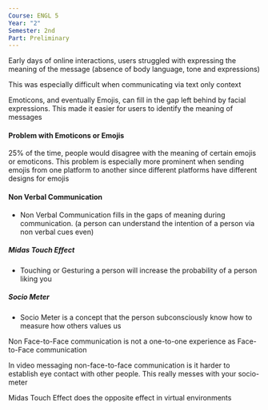 ```yaml
---
Course: ENGL 5
Year: "2"
Semester: 2nd
Part: Preliminary
---
```

Early days of online interactions, users struggled with expressing the meaning of the message (absence of body language, tone and expressions)

This was especially difficult when communicating via text only context

Emoticons, and eventually Emojis, can fill in the gap left behind by facial expressions. This made it easier for users to identify the meaning of messages

#### Problem with Emoticons or Emojis
25% of the time, people would disagree with the meaning of certain emojis or emoticons. This problem is especially more prominent when sending emojis from one platform to another since different platforms have different designs for emojis

#### Non Verbal Communication
- Non Verbal Communication fills in the gaps of meaning during communication. (a person can understand the intention of a person via non verbal cues even)
##### Midas Touch Effect
- Touching or Gesturing a person will increase the probability of a person liking you

##### Socio Meter
- Socio Meter is a concept that the person subconsciously know how to measure how others values us

Non Face-to-Face communication is not a one-to-one experience as Face-to-Face communication

In video messaging non-face-to-face communication is it harder to establish eye contact with other people. This really messes with your socio-meter

Midas Touch Effect does the opposite effect in virtual environments
